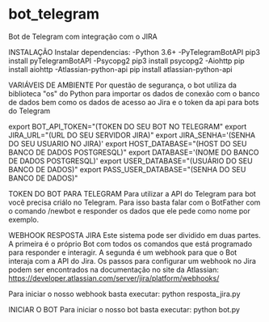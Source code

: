 # bot_telegram
Bot de Telegram com integração com o JIRA

INSTALAÇÃO
Instalar dependencias:
-Python 3.6+
-PyTelegramBotAPI
  pip3 install pyTelegramBotAPI
-Psycopg2
  pip3 install psycopg2
-Aiohttp
  pip install aiohttp
-Atlassian-python-api
  pip install atlassian-python-api
  
  
VARIÁVEIS DE AMBIENTE
Por questão de segurança, o bot utiliza da biblioteca "os" do Python para importar os dados de conexão com o banco de dados bem como os dados de acesso ao Jira e o token da api para bots do Telegram

export BOT_API_TOKEN="(TOKEN DO SEU BOT NO TELEGRAM"
export JIRA_URL="(URL DO SEU SERVIDOR JIRA)"
export JIRA_SENHA='(SENHA DO SEU USUARIO NO JIRA)'
export HOST_DATABASE="(HOST DO SEU BANCO DE DADOS POSTGRESQL)"
export DATABASE='(NOME DO BANCO DE DADOS POSTGRESQL)'
export USER_DATABASE="(USUÁRIO DO SEU BANCO DE DADOS)"
export PASS_USER_DATABASE="(SENHA DO SEU BANCO DE DADOS)"


TOKEN DO BOT PARA TELEGRAM
Para utilizar a API do Telegram para bot você precisa criálo no Telegram. Para isso basta falar com o BotFather com o comando /newbot e responder os dados que ele pede como nome por exemplo.


WEBHOOK RESPOSTA JIRA
Este sistema pode ser dividido em duas partes. A primeira é o próprio Bot com todos os comandos que está programado para responder e interagir. A segunda é um webhook para que o Bot interaja com a API do Jira.
Os passos para configurar um webhook no Jira podem ser encontrados na documentação no site da Atlassian:
https://developer.atlassian.com/server/jira/platform/webhooks/

Para iniciar o nosso webhook basta executar:
python resposta_jira.py

INICIAR O BOT
Para iniciar o nosso bot basta executar:
python bot.py
